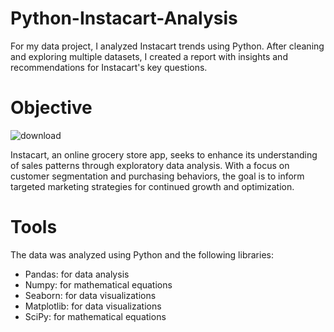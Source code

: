 # Python-Instacart-Analysis
For my data project, I analyzed Instacart trends using Python. After cleaning and exploring multiple datasets, I created a report with insights and recommendations for Instacart's key questions.

# Objective
![download](https://github.com/bazi-imran/Python-Instacart-Analysis/assets/160747644/16dea413-270e-44ea-8c4e-5a0eb7f4fbef)

Instacart, an online grocery store app, seeks to enhance its understanding of sales patterns through exploratory data analysis. With a focus on customer segmentation and purchasing behaviors, the goal is to inform targeted marketing strategies for continued growth and optimization.

# Tools
The data was analyzed using Python and the following libraries:
- Pandas: for data analysis
- Numpy: for mathematical equations
- Seaborn: for data visualizations
- Matplotlib: for data visualizations
- SciPy: for mathematical equations
